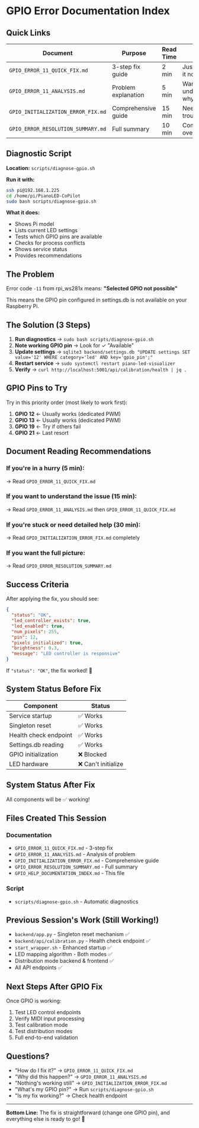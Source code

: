 # GPIO Error Documentation Index

## Quick Links

| Document | Purpose | Read Time | Best For |
|----------|---------|-----------|----------|
| `GPIO_ERROR_11_QUICK_FIX.md` | 3-step fix guide | 2 min | Just want to fix it now |
| `GPIO_ERROR_11_ANALYSIS.md` | Problem explanation | 5 min | Want to understand why |
| `GPIO_INITIALIZATION_ERROR_FIX.md` | Comprehensive guide | 15 min | Need detailed troubleshooting |
| `GPIO_ERROR_RESOLUTION_SUMMARY.md` | Full summary | 10 min | Complete overview |

## Diagnostic Script

**Location:** `scripts/diagnose-gpio.sh`

**Run it with:**
```bash
ssh pi@192.168.1.225
cd /home/pi/PianoLED-CoPilot
sudo bash scripts/diagnose-gpio.sh
```

**What it does:**
- Shows Pi model
- Lists current LED settings
- Tests which GPIO pins are available
- Checks for process conflicts
- Shows service status
- Provides recommendations

## The Problem

Error code `-11` from rpi_ws281x means: **"Selected GPIO not possible"**

This means the GPIO pin configured in settings.db is not available on your Raspberry Pi.

## The Solution (3 Steps)

1. **Run diagnostics** → `sudo bash scripts/diagnose-gpio.sh`
2. **Note working GPIO pin** → Look for ✓ "Available" 
3. **Update settings** → `sqlite3 backend/settings.db "UPDATE settings SET value='12' WHERE category='led' AND key='gpio_pin';"`
4. **Restart service** → `sudo systemctl restart piano-led-visualizer`
5. **Verify** → `curl http://localhost:5001/api/calibration/health | jq .`

## GPIO Pins to Try

Try in this priority order (most likely to work first):

1. **GPIO 12** ← Usually works (dedicated PWM)
2. **GPIO 13** ← Usually works (dedicated PWM)
3. **GPIO 19** ← Try if others fail
4. **GPIO 21** ← Last resort

## Document Reading Recommendations

### If you're in a hurry (5 min):
→ Read `GPIO_ERROR_11_QUICK_FIX.md`

### If you want to understand the issue (15 min):
→ Read `GPIO_ERROR_11_ANALYSIS.md` then `GPIO_ERROR_11_QUICK_FIX.md`

### If you're stuck or need detailed help (30 min):
→ Read `GPIO_INITIALIZATION_ERROR_FIX.md` completely

### If you want the full picture:
→ Read `GPIO_ERROR_RESOLUTION_SUMMARY.md`

## Success Criteria

After applying the fix, you should see:

```json
{
  "status": "OK",
  "led_controller_exists": true,
  "led_enabled": true,
  "num_pixels": 255,
  "pin": 12,
  "pixels_initialized": true,
  "brightness": 0.3,
  "message": "LED controller is responsive"
}
```

If `"status": "OK"`, the fix worked! 🎉

## System Status Before Fix

| Component | Status |
|-----------|--------|
| Service startup | ✅ Works |
| Singleton reset | ✅ Works |
| Health check endpoint | ✅ Works |
| Settings.db reading | ✅ Works |
| GPIO initialization | ❌ Blocked |
| LED hardware | ❌ Can't initialize |

## System Status After Fix

All components will be ✅ working!

## Files Created This Session

### Documentation
- `GPIO_ERROR_11_QUICK_FIX.md` - 3-step fix
- `GPIO_ERROR_11_ANALYSIS.md` - Analysis of problem
- `GPIO_INITIALIZATION_ERROR_FIX.md` - Comprehensive guide
- `GPIO_ERROR_RESOLUTION_SUMMARY.md` - Full summary
- `GPIO_HELP_DOCUMENTATION_INDEX.md` - This file

### Script
- `scripts/diagnose-gpio.sh` - Automatic diagnostics

## Previous Session's Work (Still Working!)

- `backend/app.py` - Singleton reset mechanism ✅
- `backend/api/calibration.py` - Health check endpoint ✅
- `start_wrapper.sh` - Enhanced startup ✅
- LED mapping algorithm - Both modes ✅
- Distribution mode backend & frontend ✅
- All API endpoints ✅

## Next Steps After GPIO Fix

Once GPIO is working:
1. Test LED control endpoints
2. Verify MIDI input processing
3. Test calibration mode
4. Test distribution modes
5. Full end-to-end validation

## Questions?

- "How do I fix it?" → `GPIO_ERROR_11_QUICK_FIX.md`
- "Why did this happen?" → `GPIO_ERROR_11_ANALYSIS.md`
- "Nothing's working still" → `GPIO_INITIALIZATION_ERROR_FIX.md`
- "What's my GPIO pin?" → Run `scripts/diagnose-gpio.sh`
- "Is my fix working?" → Check health endpoint

---

**Bottom Line:** The fix is straightforward (change one GPIO pin), and everything else is ready to go! 🚀
